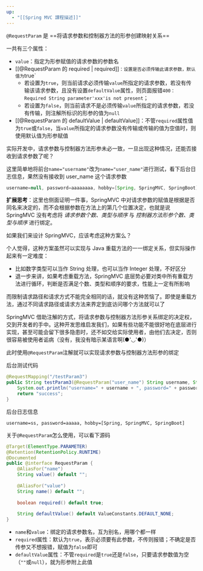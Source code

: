 ```yaml
---
up:
  - "[[Spring MVC 課程描述]]"
---
```

`@RequestParam` 是 ==将请求参数和控制器方法的形参创建映射关系==

一共有三个属性：

- `value`：指定为形参赋值的请求参数的参数名
- [[@RequestParam 的 required | required]]`：设置是否必须传输此请求参数，默认值为`true`
    - 若设置为`true`，则当前请求必须传输`value`所指定的请求参数，若没有传输该请求参数，且没有设置`defaultValue`属性，则页面报错`400：Required String parameter'xxx'is not present`；
    - 若设置为`false`，则当前请求不是必须传输`value`所指定的请求参数，若没有传输，则注解所标识的形参的值为`null`
- [[@RequestParam 的 defaultValue | defaultValue]]：不管`required`属性值为`true`或`false`，当`value`所指定的请求参数没有传输或传输的值为空值时，则使用默认值为形参赋值

实际开发中，请求参数与控制器方法形参未必一致，一旦出现这种情况，还能否接收到请求参数了呢？

这里简单地将前台`name="username"`改为`name="user_name"`进行测试，看下后台日志信息，果然没有接收到 user_name 这个请求参数

```java
username=null, password=aaaaaaaa, hobby=[Spring, SpringMVC, SpringBoot]
```

**扩展思考**：这里也侧面证明一件事，SpringMVC 中对请求参数的赋值是根据是否同名来决定的，而不会根据参数在方法上的第几个位置决定，也就是说 SpringMVC 没有考虑将 _请求参数个数、类型与顺序_ 与 _控制器方法形参个数、类型与顺序_ 进行绑定。

如果我们来设计 SpringMVC，应该考虑这种方案么？

个人觉得，这种方案虽然可以实现与 Java 重载方法的一一绑定关系，但实际操作起来有一定难度：

- 比如数字类型可以当作 String 处理，也可以当作 Integer 处理，不好区分
- 退一步来讲，如果考虑重载方法，SpringMVC 底层势必要对类中所有重载方法进行循环，判断是否满足个数、类型和顺序的要求，性能上一定有所影响

而限制请求路径和请求方式不能完全相同的话，就没有这种苦恼了。即使是重载方法，通过不同请求路径或请求方法来界定到底访问哪个方法就可以了

SpringMVC 借助注解的方式，将请求参数与控制器方法形参关系绑定的决定权，交到开发者的手中。这种开发思维启发我们，如果有些功能不能很好地在底层进行实现，甚至可能会留下很多隐患时，还不如交给实际使用者，由他们去决定，否则很容易被使用者诟病（没有，我没有暗示某语言啊(●'◡'●)）

此时使用`@RequestParam`注解就可以实现请求参数与控制器方法形参的绑定

后台测试代码

```java
@RequestMapping("/testParam3")
public String testParam3(@RequestParam("user_name") String username, String password, String[] hobby) {
    System.out.println("username=" + username + ", password=" + password + ", hobby=" + Arrays.toString(hobby));
    return "success";
}
```

后台日志信息

```shell
username=ss, password=aaaaa, hobby=[Spring, SpringMVC, SpringBoot]
```

关于`@RequestParam`怎么使用，可以看下源码

```java
@Target(ElementType.PARAMETER)
@Retention(RetentionPolicy.RUNTIME)
@Documented
public @interface RequestParam {
    @AliasFor("name")
    String value() default "";
    
    @AliasFor("value")
    String name() default "";
    
    boolean required() default true;
    
    String defaultValue() default ValueConstants.DEFAULT_NONE;
}
```

- `name`和`value`：绑定的请求参数名，互为别名，用哪个都一样
- `required`属性：默认为`true`，表示必须要有此参数，不传则报错；不确定是否传参又不想报错，赋值为`false`即可
- `defaultValue`属性：不管`required`是`true`还是`false`，只要请求参数值为空（`""`或`null`），就为形参附上此值

